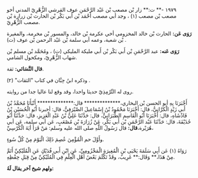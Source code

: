 ١٩٧٩ -** ت:** زار بْن مصعب بْن عَبْد الرَّحْمَنِ عوف القرشي الزُّهْرِيّ المدني أخو مصعب بْن مصعب (١) ، وجد أبي مصعب أَحْمَد بْن أَبي بَكْر بْن الحارث بْن زرارة بْن مصعب الزُّهْرِيّ.

**رَوَى عَن:** الحارث بْن خالد المخزومي أخي عكرمة بْن خالد، والمسور بْن مخرمة، والمغيرة بْن شعبة، وعمه أبي سلمة بْن عَبْد الرحمن بْن عوف (ت) .

**رَوَى عَنه:** عبد الرَّحْمَنِ بْن أَبي بَكْر بْن أَبي مليكة المليكي (ت) ، ومُحَمَّد بْن مسلم بْن شهاب الزُّهْرِيّ، ومكحول الشامي.

**قال النَّسَائي:** ثقة.

وذكره ابنُ حِبَّان في كتاب "الثقات" (٢) .

روى له التِّرْمِذِيّ حديثا واحدا، وقد وقع لنا عاليا جدا من روايته.

أَخْبَرَنَا بِهِ أبو الحسن بْن البخاري،************** قال:************** أَنْبَأَنَا مُحَمَّدُ بْنُ أَبي زَيْدٍ الْكَرَّانِيُّ، قال: أَخْبَرَنَا مَحْمُودُ بْنُ إِسْمَاعِيلَ الصَّيْرَفِيُّ، قال: أخبرنا أَبُو الْحُسَيْنِ بْنُ فَاذْشَاهِ، قال: أَخْبَرَنَا أَبُو الْقَاسِمِ الطَّبَرَانِيُّ، قال: حَدَّثَنَا عَلِيُّ بْنُ عَبْدِ الْعَزِيزِ، قال: حَدَّثَنَا أَبُو حُذَيْفَةَ، قال: حَدَّثَنَا عَبْد الرَّحْمَنِ بْن أَبي بَكْر، عَنْ زُرَارَةَ بْنِ مُصْعَبٍ، عَن أبي سلمة، عَن أبي هُرَيْرة،**قال:** قال رَسُولُ اللَّهِ صلى الله عليه وسلم: مَنْ قَرَأَ أيَةَ الْكُرْسِيِّ،

وأَوَّلَ حم الْمُؤْمِنَ عُصِمَ ذَلِكَ الْيَوْمَ مِنْ كُلِّ سُوءٍ.

رَوَاهُ (١) عَن أَبِي سَلَمَةَ يَحْيَى بْنِ الْمُغِيرَةِ الْمَخْزُومِيِّ، عَنِ ابْنِ أَبي فُدَيْكٍ عَنِ الْمُلَيْكِيِّ أَتَمَّ مِنْ هَذَا،** وَقَال:** غَرِيبٌ، وقَدْ تَكَّلَمَ بَعْضُ أَهْلِ الْعِلْمِ فِي الْمُلَيْكِيِّ مِنْ قِبَلِ حِفْظِهِ.

**ولهم شيخ آخر يقال لَهُ:**